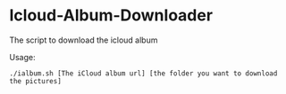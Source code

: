 # Icloud-Album-Downloader
The script to download the icloud album

Usage:

```shell=
./ialbum.sh [The iCloud album url] [the folder you want to download the pictures]
```
